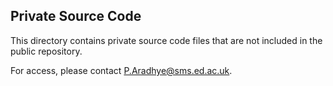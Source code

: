 ## Private Source Code
This directory contains private source code files that are not included in the public repository.

For access, please contact P.Aradhye@sms.ed.ac.uk.
